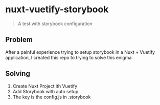 # nuxt-vuetify-storybook

> A test with storybook configuration

## Problem

After a painful experience trying to setup storybook in a Nuxt + Vuetify application, I created this repo to trying to solve this enigma

## Solving

1. Create Nuxt Project ith Vuetify
2. Add Storybook with auto setup
3. The key is the config.js in .storybook
